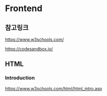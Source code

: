 # Frontend

## 참고링크
https://www.w3schools.com/

https://codesandbox.io/

## HTML

### Introduction

https://www.w3schools.com/html/html_intro.asp
